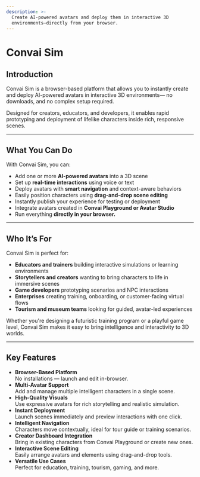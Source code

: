 ```yaml
---
description: >-
  Create AI-powered avatars and deploy them in interactive 3D
  environments—directly from your browser.
---
```


# Convai Sim

## **Introduction**

Convai Sim is a browser-based platform that allows you to instantly create and deploy AI-powered avatars in interactive 3D environments— no downloads, and no complex setup required.

Designed for creators, educators, and developers, it enables rapid prototyping and deployment of lifelike characters inside rich, responsive scenes.

***

## **What You Can Do**

With Convai Sim, you can:

* Add one or more **AI-powered avatars** into a 3D scene
* Set up **real-time interactions** using voice or text
* Deploy avatars with **smart navigation** and context-aware behaviors
* Easily position characters using **drag-and-drop scene editing**
* Instantly publish your experience for testing or deployment
* Integrate avatars created in **Convai Playground or Avatar Studio**
* Run everything **directly in your browser.**

***

## **Who It’s For**

Convai Sim is perfect for:

* **Educators and trainers** building interactive simulations or learning environments
* **Storytellers and creators** wanting to bring characters to life in immersive scenes
* **Game developers** prototyping scenarios and NPC interactions
* **Enterprises** creating training, onboarding, or customer-facing virtual flows
* **Tourism and museum teams** looking for guided, avatar-led experiences

Whether you're designing a futuristic training program or a playful game level, Convai Sim makes it easy to bring intelligence and interactivity to 3D worlds.

***

## **Key Features**

* **Browser-Based Platform**\
  No installations — launch and edit in-browser.
* **Multi-Avatar Support**\
  Add and manage multiple intelligent characters in a single scene.
* **High-Quality Visuals**\
  Use expressive avatars for rich storytelling and realistic simulation.
* **Instant Deployment**\
  Launch scenes immediately and preview interactions with one click.
* **Intelligent Navigation**\
  Characters move contextually, ideal for tour guide or training scenarios.
* **Creator Dashboard Integration**\
  Bring in existing characters from Convai Playground or create new ones.
* **Interactive Scene Editing**\
  Easily arrange avatars and elements using drag-and-drop tools.
* **Versatile Use Cases**\
  Perfect for education, training, tourism, gaming, and more.

